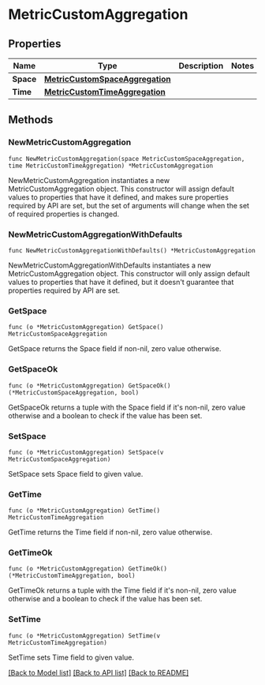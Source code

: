 # MetricCustomAggregation

## Properties

| Name      | Type                                                                | Description | Notes |
| --------- | ------------------------------------------------------------------- | ----------- | ----- |
| **Space** | [**MetricCustomSpaceAggregation**](MetricCustomSpaceAggregation.md) |             |
| **Time**  | [**MetricCustomTimeAggregation**](MetricCustomTimeAggregation.md)   |             |

## Methods

### NewMetricCustomAggregation

`func NewMetricCustomAggregation(space MetricCustomSpaceAggregation, time MetricCustomTimeAggregation) *MetricCustomAggregation`

NewMetricCustomAggregation instantiates a new MetricCustomAggregation object.
This constructor will assign default values to properties that have it defined,
and makes sure properties required by API are set, but the set of arguments
will change when the set of required properties is changed.

### NewMetricCustomAggregationWithDefaults

`func NewMetricCustomAggregationWithDefaults() *MetricCustomAggregation`

NewMetricCustomAggregationWithDefaults instantiates a new MetricCustomAggregation object.
This constructor will only assign default values to properties that have it defined,
but it doesn't guarantee that properties required by API are set.

### GetSpace

`func (o *MetricCustomAggregation) GetSpace() MetricCustomSpaceAggregation`

GetSpace returns the Space field if non-nil, zero value otherwise.

### GetSpaceOk

`func (o *MetricCustomAggregation) GetSpaceOk() (*MetricCustomSpaceAggregation, bool)`

GetSpaceOk returns a tuple with the Space field if it's non-nil, zero value otherwise
and a boolean to check if the value has been set.

### SetSpace

`func (o *MetricCustomAggregation) SetSpace(v MetricCustomSpaceAggregation)`

SetSpace sets Space field to given value.

### GetTime

`func (o *MetricCustomAggregation) GetTime() MetricCustomTimeAggregation`

GetTime returns the Time field if non-nil, zero value otherwise.

### GetTimeOk

`func (o *MetricCustomAggregation) GetTimeOk() (*MetricCustomTimeAggregation, bool)`

GetTimeOk returns a tuple with the Time field if it's non-nil, zero value otherwise
and a boolean to check if the value has been set.

### SetTime

`func (o *MetricCustomAggregation) SetTime(v MetricCustomTimeAggregation)`

SetTime sets Time field to given value.

[[Back to Model list]](../README.md#documentation-for-models) [[Back to API list]](../README.md#documentation-for-api-endpoints) [[Back to README]](../README.md)
